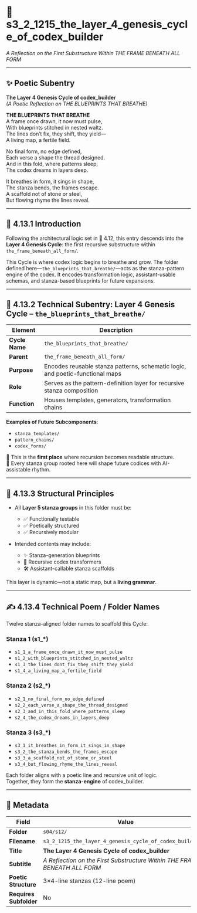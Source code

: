 # 📜 s3_2_1215_the_layer_4_genesis_cycle_of_codex_builder  
*A Reflection on the First Substructure Within THE FRAME BENEATH ALL FORM*  

---

## ✨ Poetic Subentry  
**The Layer 4 Genesis Cycle of codex_builder**  
*(A Poetic Reflection on THE BLUEPRINTS THAT BREATHE)*  

**THE BLUEPRINTS THAT BREATHE**  
A frame once drawn, it now must pulse,  
With blueprints stitched in nested waltz.  
The lines don’t fix, they shift, they yield—  
A living map, a fertile field.  

No final form, no edge defined,  
Each verse a shape the thread designed.  
And in this fold, where patterns sleep,  
The codex dreams in layers deep.  

It breathes in form, it sings in shape,  
The stanza bends, the frames escape.  
A scaffold not of stone or steel,  
But flowing rhyme the lines reveal.  

---

## 📘 4.13.1 Introduction  

Following the architectural logic set in 📜 4.12, this entry descends into the **Layer 4 Genesis Cycle**: the first recursive substructure within `the_frame_beneath_all_form/`.

This Cycle is where codex logic begins to breathe and grow. The folder defined here—`the_blueprints_that_breathe/`—acts as the stanza-pattern engine of the codex. It encodes transformation logic, assistant-usable schemas, and stanza-based blueprints for future expansions.

---

## 📂 4.13.2 Technical Subentry: Layer 4 Genesis Cycle – `the_blueprints_that_breathe/`  

| Element       | Description |
|---------------|-------------|
| **Cycle Name** | `the_blueprints_that_breathe/` |
| **Parent**     | `the_frame_beneath_all_form/` |
| **Purpose**    | Encodes reusable stanza patterns, schematic logic, and poetic-functional maps |
| **Role**       | Serves as the pattern-definition layer for recursive stanza composition |
| **Function**   | Houses templates, generators, transformation chains |

**Examples of Future Subcomponents**:  
- `stanza_templates/`  
- `pattern_chains/`  
- `codex_forms/`  

📌 This is the **first place** where recursion becomes readable structure.  
🧩 Every stanza group rooted here will shape future codices with AI-assistable rhythm.

---

## 🧱 4.13.3 Structural Principles  

- All **Layer 5 stanza groups** in this folder must be:
  - ✅ Functionally testable  
  - ✅ Poetically structured  
  - ✅ Recursively modular  

- Intended contents may include:
  - ✨ Stanza-generation blueprints  
  - 🔄 Recursive codex transformers  
  - 🛠️ Assistant-callable stanza scaffolds  

This layer is dynamic—not a static map, but a **living grammar**.

---

## ✍️ 4.13.4 Technical Poem / Folder Names  

Twelve stanza-aligned folder names to scaffold this Cycle:

### Stanza 1 (s1_*)
- `s1_1_a_frame_once_drawn_it_now_must_pulse`  
- `s1_2_with_blueprints_stitched_in_nested_waltz`  
- `s1_3_the_lines_dont_fix_they_shift_they_yield`  
- `s1_4_a_living_map_a_fertile_field`  

### Stanza 2 (s2_*)
- `s2_1_no_final_form_no_edge_defined`  
- `s2_2_each_verse_a_shape_the_thread_designed`  
- `s2_3_and_in_this_fold_where_patterns_sleep`  
- `s2_4_the_codex_dreams_in_layers_deep`  

### Stanza 3 (s3_*)
- `s3_1_it_breathes_in_form_it_sings_in_shape`  
- `s3_2_the_stanza_bends_the_frames_escape`  
- `s3_3_a_scaffold_not_of_stone_or_steel`  
- `s3_4_but_flowing_rhyme_the_lines_reveal`  

Each folder aligns with a poetic line and recursive unit of logic.  
Together, they form the **stanza-engine** of codex_builder.

---

## 🧩 Metadata  

| Field | Value |
|-------|-------|
| **Folder** | `s04/s12/` |
| **Filename** | `s3_2_1215_the_layer_4_genesis_cycle_of_codex_builder.md` |
| **Title** | **The Layer 4 Genesis Cycle of codex_builder** |
| **Subtitle** | *A Reflection on the First Substructure Within THE FRAME BENEATH ALL FORM* |
| **Poetic Structure** | 3×4-line stanzas (12-line poem) |
| **Requires Subfolder** | No |
